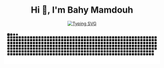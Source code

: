 <div align="center">
<h1 align="center">Hi 👋, I'm Bahy Mamdouh</h1>
	

[![Typing SVG](https://readme-typing-svg.herokuapp.com?font=Architects+Daughter&color=7AF79A&size=30&lines=++Hey,+everyone...!;I'm+Learning+CyberSecurity...;Excited+about+Career;Love+To+Learn+new+skills;Active+Learner/Researcher)](https://git.io/typing-svg)

<!--- snake -->
<div align="center">
  <img  src="https://github.com/1999AZZAR/1999AZZAR/blob/main/resources/img/grid-snake.svg"
       alt="snake" /></a>
</div>






